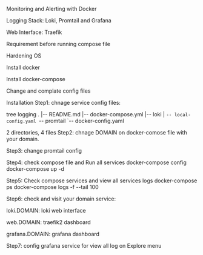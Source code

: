 Monitoring and Alerting with Docker

Logging Stack: Loki, Promtail and Grafana

Web Interface: Traefik

Requirement before running compose file


Hardening OS


Install docker


Install docker-compose


Change and complate config files



Installation
Step1: chnage service config files:

tree logging
.
|-- README.md
|-- docker-compose.yml
|-- loki
|   `-- local-config.yaml
`-- promtail
    `-- docker-config.yaml

2 directories, 4 files
Step2: chnage DOMAIN on docker-comose file with your domain.

Step3: change promtail config

Step4: check compose file and Run all services
docker-compose config
docker-compose up -d

Step5: Check compose services and view all services logs
docker-compose ps
docker-compose logs -f --tail 100

Step6: check and visit your domain service:


loki.DOMAIN: loki web interface


web.DOMAIN: traefik2 dashboard


grafana.DOMAIN: grafana dashboard


Step7: config grafana service for view all log on Explore menu
